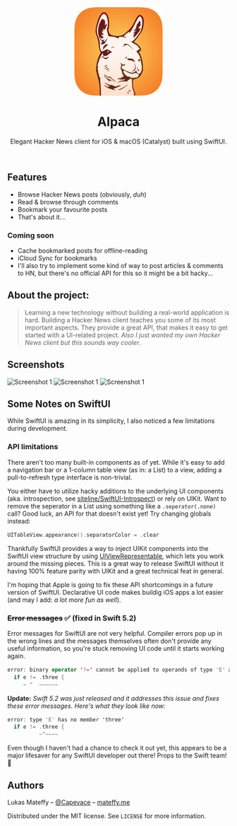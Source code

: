 <div align="center">
	<a href="https://mateffy.me/alpaca">
		<img src="Alpaca/Assets.xcassets/githubAppIcon.imageset/Alpaca Icon 512.png" width="200px">
	</a>
	<h1>Alpaca</h1>
	<p>
		Elegant Hacker News client for iOS & macOS (Catalyst) built using SwiftUI.
	</p>
</div>

<br>

## Features
- Browse Hacker News posts (obviously, *duh*)
- Read & browse through comments
- Bookmark your favourite posts
- That's about it...

### Coming soon

- Cache bookmarked posts for offline-reading
- iCloud Sync for bookmarks
- I'll also try to implement some kind of way to post articles & comments to HN, but there's no official API for this so it might be a bit hacky...

## About the project:
> Learning a new technology without building a real-world application is hard. Building a Hacker News client teaches you some of its most important aspects. They provide a great API, that makes it easy to get started with a UI-related project. *Also I just wanted my own Hacker News client but this sounds way cooler*.

## Screenshots
![Screenshot 1](screenshots/whatsapp-tracker-1.png "Screenshot 1")
![Screenshot 1](screenshots/whatsapp-tracker-2.png "Screenshot 2")
![Screenshot 1](screenshots/whatsapp-tracker-3.png "Screenshot 3")

## Some Notes on SwiftUI
While SwiftUI is amazing in its simplicity, I also noticed a few limitations during development.

### API limitations

There aren't too many built-in components as of yet. While it's easy to add a navigation bar or a 1-column table view (as in: a List) to a view, adding a pull-to-refresh type interface is non-trivial.

You either have to utilize hacky additions to the underlying UI components (aka. introspection, see [siteline/SwiftUI-Introspect](https://github.com/siteline/SwiftUI-Introspect)) or rely on UIKit. Want to remove the seperator in a List using something like a `.seperator(.none)` call? Good luck, an API for that doesn't exist yet! Try changing globals instead:

```swift
UITableView.appearance().separatorColor = .clear
```

Thankfully SwiftUI provides a way to inject UIKit components into the SwiftUI view structure by using [UIViewRepresentable](https://developer.apple.com/documentation/swiftui/uiviewrepresentable), which lets you work around the missing pieces. This is a great way to release SwiftUI without it having 100% feature parity with UIKit and a great technical feat in general. 

I'm hoping that Apple is going to fix these API shortcomings in a future version of SwiftUI. Declarative UI code makes buildig iOS apps a lot easier (and may I add: *a lot more fun as well*).

### ~~Error messages~~ ✅ (fixed in Swift 5.2)

Error messages for SwiftUI are not very helpful. Compiler errors pop up in the wrong lines and the messages themselves often don't provide any useful information, so you're stuck removing UI code until it starts working again. 

```swift
error: binary operator '!=' cannot be applied to operands of type 'E' and '_'
  if e != .three {
     ~ ^  ~~~~~~
```

**Update:** *Swift 5.2 was just released and it addresses this issue and fixes these error messages. Here's what they look like now:*

```swift
error: type 'E' has no member 'three'
  if e != .three {
          ~^~~~~
```

Even though I haven't had a chance to check it out yet, this appears to be a major lifesaver for any SwiftUI developer out there! Props to the Swift team! 💚

## Authors
Lukas Mateffy – [@Capevace](https://twitter.com/capevace) – [mateffy.me](https://mateffy.me)

Distributed under the MIT license. See `LICENSE` for more information.
